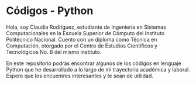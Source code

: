 # Códigos - Python

Hola, soy Claudia Rodríguez, estudiante de Ingeniería en Sistemas Computacionales en la Escuela Superior de Cómputo del Instituto Politécnico Nacional. Cuento con un diploma como Técnica en Computación, otorgado por el Centro de Estudios Científicos y Tecnológicos No. 8 del mismo instituto. 

En este repositorio podrás encontrar algunos de los códigos en lenguaje Python que he desarrollado a lo largo de mi trayectoria académica y laboral. Espero que los encuentres interesantes y te sean de utilidad.
